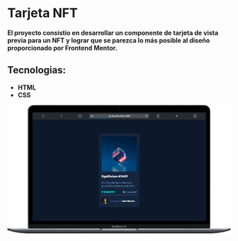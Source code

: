 # Tarjeta NFT

**El proyecto consistio en desarrollar un componente de tarjeta de vista previa para un NFT y lograr que se parezca lo más posible al diseño proporcionado por Frontend Mentor.**

## Tecnologias:
- **HTML**
- **CSS**

![](./images/card-nft.png)
